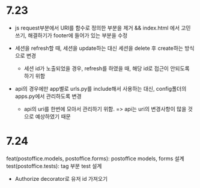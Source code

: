 # 7.23

* js request부분에서 URI를 함수로 정의한 부분을 제거 && index.html 에서 고민쓰기, 해결하기가 footer에 들어가 있는 부분을 수정

* 세션을 refresh할 때, 세션을 update하는 대신 세션을 delete 후 create하는 방식으로 변경
    - 세션 id가 노출되었을 경우, refresh를 하였을 때, 해당 id로 접근이 안되도록 하기 위함

* api의 경우에만 app별로 urls.py를 include해서 사용하는 대신, config폴더의 apps.py에서 관리하도록 변경
    - api의 uri를 한번에 모아서 관리하기 위함. => api는 uri의 변경사항이 많을 것으로 예상하였기 때문

# 7.24

feat(postoffice.models, postoffice.forms): postoffice models, forms 설계
test(postoffice.tests): tag 부분 test 설계

* Authorize decorator로 유저 id 가져오기

